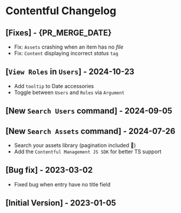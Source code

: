 # Contentful Changelog

## [Fixes] - {PR_MERGE_DATE}

- Fix: `Assets` crashing when an item has no _file_
- Fix: `Content` displaying incorrect _status_ `tag`

## [`View Roles` in `Users`] - 2024-10-23

- Add `tooltip` to Date accessories
- Toggle between `Users` and `Roles` via `Argument`

## [New `Search Users` command] - 2024-09-05

## [New `Search Assets` command] - 2024-07-26

- Search your assets library (pagination included 🚀)
- Add the `Contentful Management JS SDK` for better TS support

## [Bug fix] - 2023-03-02

- Fixed bug when entry have no title field

## [Initial Version] - 2023-01-05

